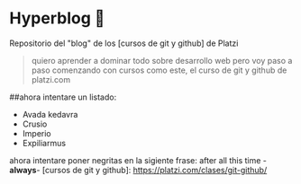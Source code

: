 # Hyperblog 🖤
Repositorio del "blog" de los [cursos de git y github] de Platzi
>quiero aprender a dominar todo sobre desarrollo web pero voy paso a paso comenzando con cursos como este, el curso de git y github de platzi.com

##ahora intentare un listado:
* Avada kedavra
* Crusio
* Imperio
* Expiliarmus

ahora intentare poner negritas en la sigiente frase:
after all this time -**always**-
[cursos de git y github]: https://platzi.com/clases/git-github/